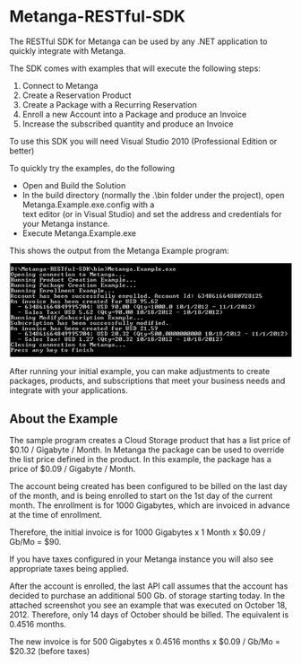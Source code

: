 Metanga-RESTful-SDK
===================

The RESTful SDK for Metanga can be used by any .NET application to quickly integrate with Metanga.

The SDK comes with examples that will execute the following steps:

1. Connect to Metanga
2. Create a Reservation Product
3. Create a Package with a Recurring Reservation
4. Enroll a new Account into a Package and produce an Invoice
5. Increase the subscribed quantity and produce an Invoice

To use this SDK you will need Visual Studio 2010 (Professional Edition or better)

To quickly try the examples, do the following
* Open and Build the Solution
* In the build directory (normally the .\bin folder under the project), open Metanga.Example.exe.config with a  
text editor (or in Visual Studio) and set the address and credentials for your Metanga instance.
* Execute Metanga.Example.exe

This shows the output from the Metanga Example program:

![Metanga Example Output](./MetangaSDKExampleOutput.png)

After running your initial example, you can make adjustments to create packages, products, and
subscriptions that meet your business needs and integrate with your applications.

About the Example
-----------------

The sample program creates a Cloud Storage product that has a list price of $0.10 / Gigabyte / Month.
In Metanga the package can be used to override the list price defined in the product. In this example, the
package has a price of $0.09 / Gigabyte / Month.

The account being created has been configured to be billed on the last day of the month, and is being enrolled
to start on the 1st day of the current month. The enrollment is for 1000 Gigabytes, which are invoiced in advance
at the time of enrollment.

Therefore, the initial invoice is for 1000 Gigabytes x 1 Month x $0.09 / Gb/Mo = $90.

If you have taxes configured in your Metanga instance you will also see appropriate taxes being applied.

After the account is enrolled, the last API call assumes that the account has decided to purchase an additional
500 Gb. of storage starting today. In the attached screenshot you see an example that was executed on October 18, 2012.
Therefore, only 14 days of October should be billed. The equivalent is 0.4516 months.

The new invoice is for 500 Gigabytes x 0.4516 months x $0.09 / Gb/Mo = $20.32 (before taxes)